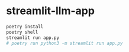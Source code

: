 # streamlit-llm-app

```bash
poetry install 
poetry shell
streamlit run app.py
# poetry run python3 -m streamlit run app.py
```
